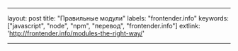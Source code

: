 ---

layout: post
title: "Правильные модули"
labels: "frontender.info"
keywords: ["javascript", "node", "npm", "перевод", "frontender.info"]
extlink: 'http://frontender.info/modules-the-right-way/'

---